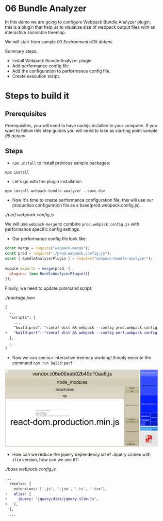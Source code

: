 # 06 Bundle Analyzer

In this demo we are going to configure Webpack Bundle Analyzer plugin, this is a plugin that help us to visualize size of webpack output files with an interactive zoomable treemap.

We will start from sample _03 Environments/05 dotenv_.

Summary steps:

- Install Webpack Bundle Analyzer plugin.
- Add performance config file.
- Add the configuration to performance config file.
- Create execution script.

# Steps to build it

## Prerequisites

Prerequisites, you will need to have nodejs installed in your computer. If you want to follow this step guides you will need to take as starting point sample _05 dotenv_.

## Steps

- `npm install` to install previous sample packages:

```
npm install
```

- Let's go with the plugin installation

```
npm install webpack-bundle-analyzer --save-dev
```

- Now it's time to create performance configuration file, this will use our production configuration file as a base(prod.webpack.config.js).

_./perf.webpack.config.js_

We will use `webpack-merge` to combine `prod.webpack.config.js` with performance specific config settings.

- Our performance config file look like:

```javascript
const merge = require("webpack-merge");
const prod = require("./prod.webpack.config.js");
const { BundleAnalyzerPlugin } = require("webpack-bundle-analyzer");

module.exports = merge(prod, {
  plugins: [new BundleAnalyzerPlugin()]
});
```

Finally, we need to update command script:

_./package.json_

```diff
{
  ...
  "scripts": {
    ...
    "build:prod": "rimraf dist && webpack --config prod.webpack.config.js",
+   "build:perf": "rimraf dist && webpack --config perf.webpack.config.js"
  },
  ...
}
```

- Now we can see our interactive treemap working! Simply execute the command `npm run build:perf`

![Captura Webpack Bundle Analyzer](./readme-resources/bundleAnalyzer.png)



- How can we reduce the jquery dependency size? Jquery comes with `slim` version, how can we use it?:

_./base.webpack.config.js_

```diff
...
  resolve: {
    extensions: ['.js', '.jsx', '.ts', '.tsx'],
+   alias: {
+     jquery: 'jquery/dist/jquery.slim.js',
+   },
  },
  ...
```
